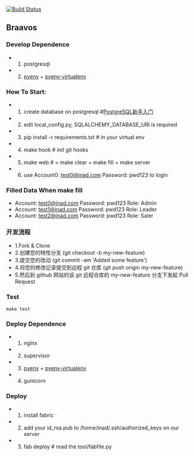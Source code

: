 [![Build Status](http://ci.inad.com/github.com/borngods/braavos/status.svg?branch=master)](http://ci.inad.com/github.com/borngods/braavos)

## Braavos

### Develop Dependence

- 1. postgresql
- 2. [pyenv](https://github.com/yyuu/pyenv) + [pyenv-virtualenv](https://github.com/yyuu/pyenv-virtualenv)

### How To Start:

- 1. create database on postgresql #[PostgreSQL新手入门](http://www.ruanyifeng.com/blog/2013/12/getting_started_with_postgresql.html)
- 2. edit local_config.py, SQLALCHEMY_DATABASE_URI is required
- 3. pip install -r requirements.txt  # in your virtual env
- 4. make hook  # init git hooks
- 5. make web  # = make clear + make fill + make server 
- 6. use Account0: test0@inad.com Password: pwd123 to login


### Filled Data When make fill

- Account: test0@inad.com Password: pwd123  Role: Admin
- Account: test1@inad.com Password: pwd123  Role: Leader
- Account: test2@inad.com Password: pwd123  Role: Saler


### 开发流程

- 1.Fork & Clone
- 2.创建您的特性分支 (git checkout -b my-new-feature)
- 3.提交您的改动 (git commit -am 'Added some feature')
- 4.将您的修改记录提交到远程 git 仓库 (git push origin my-new-feature)
- 5.然后到 github 网站的该 git 远程仓库的 my-new-feature 分支下发起 Pull Request

### Test

    make test

### Deploy Dependence

- 1. nginx
- 2. supervisor
- 3. [pyenv](https://github.com/yyuu/pyenv) + [pyenv-virtualenv](https://github.com/yyuu/pyenv-virtualenv)
- 4. gunicorn

### Deploy

- 1. install fabric
- 2. add your id_rsa.pub to /home/inad/.ssh/authorized_keys on our server
- 3. fab deploy # read the tool/fabfile.py

